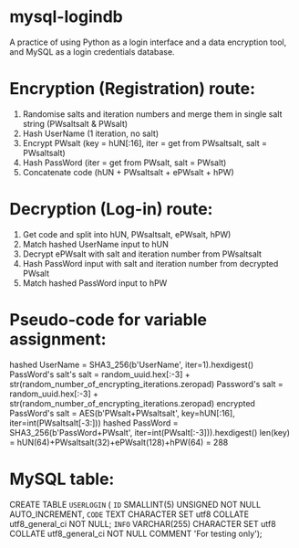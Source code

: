 # mysql-logindb
A practice of using Python as a login interface and a data encryption tool, and MySQL as a login credentials database.

# Encryption (Registration) route:
1. Randomise salts and iteration numbers and merge them in single salt string (PWsaltsalt & PWsalt)
2. Hash UserName (1 iteration, no salt)
3. Encrypt PWsalt (key = hUN[:16], iter = get from PWsaltsalt, salt = PWsaltsalt)
4. Hash PassWord (iter = get from PWsalt, salt = PWsalt)
5. Concatenate code (hUN + PWsaltsalt + ePWsalt + hPW)

# Decryption (Log-in) route:
1. Get code and split into hUN, PWsaltsalt, ePWsalt, hPW)
2. Match hashed UserName input to hUN
3. Decrypt ePWsalt with salt and iteration number from PWsaltsalt
4. Hash PassWord input with salt and iteration number from decrypted PWsalt
5. Match hashed PassWord input to hPW

# Pseudo-code for variable assignment:
hashed UserName = SHA3_256(b'UserName', iter=1).hexdigest()
PassWord's salt's salt = random_uuid.hex[:-3] + str(random_number_of_encrypting_iterations.zeropad)
Password's salt = random_uuid.hex[:-3] + str(random_number_of_encrypting_iterations.zeropad)
encrypted PassWord's salt = AES(b'PWsalt+PWsaltsalt', key=hUN[:16], iter=int(PWsaltsalt[-3:]))
hashed PassWord = SHA3_256(b'PassWord+PWsalt', iter=int(PWsalt[:-3])).hexdigest()
len(key) = hUN(64)+PWsaltsalt(32)+ePWsalt(128)+hPW(64) = 288

# MySQL table:
CREATE TABLE `USERLOGIN` (
`ID` SMALLINT(5) UNSIGNED NOT NULL AUTO_INCREMENT,
`CODE` TEXT CHARACTER SET utf8 COLLATE utf8_general_ci NOT NULL;
`INFO` VARCHAR(255) CHARACTER SET utf8 COLLATE utf8_general_ci NOT NULL COMMENT 'For testing only');

